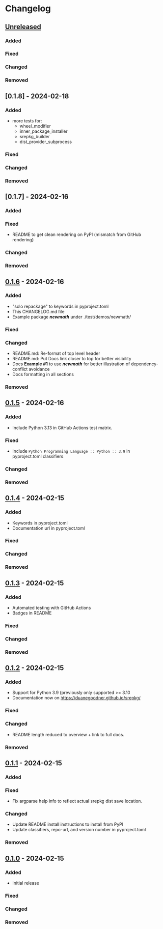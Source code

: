 # Changelog

## [Unreleased]

### Added

### Fixed

### Changed

### Removed

## [0.1.8] - 2024-02-18

### Added

- more tests for:
  - wheel_modifier
  - inner_package_installer
  - srepkg_builder
  - dist_provider_subprocess

### Fixed

### Changed

### Removed

## [0.1.7] - 2024-02-16

### Added

### Fixed
- README to get clean rendering on PyPI (mismatch from GitHub rendering)

### Changed

### Removed

## [0.1.6] - 2024-02-16

### Added
- "solo repackage" to keywords in pyproject.toml
- This CHANGELOG.md file
- Example package ***newmath*** under ./test/demos/newmath/

### Fixed

### Changed
- README.md: Re-format of top level header
- README.md: Put Docs link closer to top for better visibility
- Docs **Example #1** to use ***newmath*** for better illustration of dependency-conflict avoidance
- Docs formatting in all sections

### Removed

## [0.1.5] - 2024-02-16

### Added

- Include Python 3.13 in GitHub Actions test matrix.

### Fixed

- Include `Python Programming Language :: Python :: 3.9` in pyproject.toml classifiers

### Changed

### Removed


## [0.1.4] - 2024-02-15

### Added

- Keywords in pyproject.toml
- Documentation url in pyproject.toml

### Fixed

### Changed

### Removed


## [0.1.3] - 2024-02-15

### Added

- Automated testing with GitHub Actions
- Badges in README

### Fixed

### Changed

### Removed


## [0.1.2] - 2024-02-15

### Added

- Support for Python 3.9 (previously only supported >= 3.10
- Documentation now on https://duanegoodner.github.io/srepkg/

### Fixed

### Changed

- README length reduced to overview + link to full docs.

### Removed


## [0.1.1] - 2024-02-15

### Added

### Fixed

- Fix argparse help info to reflect actual srepkg dist save location.

### Changed

- Update README install instructions to install from PyPI
- Update classifiers, repo-url, and version number in pyproject.toml

### Removed


## [0.1.0] - 2024-02-15

### Added

- Initial release

### Fixed

### Changed

### Removed




[unreleased]: https://github.com/duanegoodner/srepkg/compare/0.1.6...HEAD
[0.1.6]: https://github.com/duanegoodner/srepkg/compare/0.1.5...0.1.6
[0.1.5]: https://github.com/duanegoodner/srepkg/compare/0.1.4...0.1.5
[0.1.4]: https://github.com/duanegoodner/srepkg/compare/0.1.3...0.1.4
[0.1.3]: https://github.com/duanegoodner/srepkg/compare/0.1.2...0.1.3
[0.1.2]: https://github.com/duanegoodner/srepkg/compare/0.1.0...0.1.2
[0.1.1]: https://github.com/duanegoodner/srepkg/compare/0.1.0...0.1.1
[0.1.0]: https://github.com/duanegoodner/srepkg/compare/0.1.0

